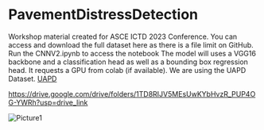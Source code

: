 # PavementDistressDetection

Workshop material created for ASCE ICTD 2023 Conference. You can access and download the full dataset here as there is a file limit on GitHub. Run the CNNV2.ipynb to access the notebook The model will uses a VGG16 backbone and a classification head as well as a bounding box regression head. It requests a GPU from colab (if available). We are using the UAPD Dataset. [UAPD](https://github.com/tantantetetao/UAPD-Pavement-Distress-Dataset) 

https://drive.google.com/drive/folders/1TD8RIJV5MEsUwKYbHvzR_PUP4OG-YWRh?usp=drive_link

![Picture1](https://github.com/egemenokte/PavementDistressDetection/assets/45702242/41ffe6ea-72ca-4b35-a03c-d275525d9249)
